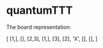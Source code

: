 quantumTTT
==========

The board representation:

[
    [1,],
    [],
    [2,3],
    [1,],
    [3],
    [2],
    'X',
    [],
    [],
]

